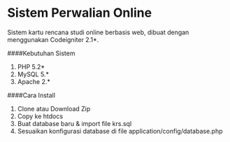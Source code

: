 Sistem Perwalian Online
======
Sistem kartu rencana studi online berbasis web, dibuat dengan menggunakan Codeigniter 2.1*.

####Kebutuhan Sistem
1.	PHP 5.2*
2.	MySQL 5.*
3.	Apache 2.*

####Cara Install
1.	Clone atau Download Zip
2.	Copy ke htdocs
3.	Buat database baru & import file krs.sql
4.	Sesuaikan konfigurasi database di file application/config/database.php